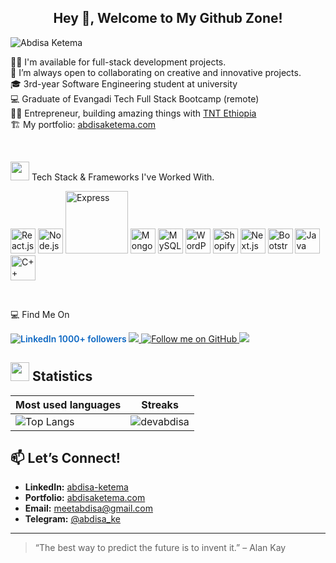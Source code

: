 <h2 align="center">Hey 👋, Welcome to My Github Zone!</h2>

<p align="left">
  <img src="https://komarev.com/ghpvc/?username=devabdisa&label=Profile%20views&color=0e75b6&style=flat" alt="Abdisa Ketema" />
</p>

👨‍💻 I'm available for full-stack development projects. <br>
👯 I’m always open to collaborating on creative and innovative projects. <br>
🎓 3rd-year Software Engineering student at university <br>
💻 Graduate of Evangadi Tech Full Stack Bootcamp (remote) <br>
🧑‍💻 Entrepreneur, building amazing things with [TNT Ethiopia](#) <br>
🏗️ My portfolio: <a href="https://abdisaketema.com" target="_blank" rel="noopener noreferrer">abdisaketema.com</a>



<br>
<p>
<img src="https://media4.giphy.com/media/MIGbtLZoVjbl0bYbAd/giphy.gif" width="30"> Tech Stack & Frameworks I've Worked With.
</p>

<p align="start">
  <img src="https://cdn.jsdelivr.net/gh/devicons/devicon/icons/react/react-original.svg" width="40" height="40" alt="React.js"/>
  <img src="https://cdn.jsdelivr.net/gh/devicons/devicon/icons/nodejs/nodejs-original.svg" width="40" height="40" alt="Node.js"/>
 <img src="https://img.shields.io/badge/Express.js-404D59?style=for-the-badge&logo=express&logoColor=white" width="100" alt="Express"/>
  <img src="https://cdn.jsdelivr.net/gh/devicons/devicon/icons/mongodb/mongodb-original.svg" width="40" height="40" alt="MongoDB"/>
  <img src="https://cdn.jsdelivr.net/gh/devicons/devicon/icons/mysql/mysql-original.svg" width="40" height="40" alt="MySQL"/>
  <img src="https://cdn.jsdelivr.net/gh/devicons/devicon/icons/wordpress/wordpress-plain.svg" width="40" height="40" alt="WordPress"/>
  <img src="https://cdn.simpleicons.org/shopify/7AB55C" width="40" height="40" alt="Shopify"/>
 <img src="https://cdn.jsdelivr.net/gh/devicons/devicon/icons/nextjs/nextjs-original.svg" width="40" height="40" alt="Next.js"/>
  <!-- <img src="https://cdn.jsdelivr.net/gh/devicons/devicon/icons/typescript/typescript-original.svg" width="40" height="40" alt="TypeScript"/> -->
  <!-- <img src="https://cdn.jsdelivr.net/gh/devicons/devicon/icons/tailwindcss/tailwindcss-original.svg" width="40" height="40" alt="Tailwind CSS"/> -->
  <img src="https://cdn.jsdelivr.net/gh/devicons/devicon/icons/bootstrap/bootstrap-original.svg" width="40" height="40" alt="Bootstrap"/>
  <img src="https://cdn.jsdelivr.net/gh/devicons/devicon/icons/java/java-original.svg" width="40" height="40" alt="Java"/>
  <img src="https://cdn.jsdelivr.net/gh/devicons/devicon/icons/cplusplus/cplusplus-original.svg" width="40" height="40" alt="C++"/>
</p>

<br>
<p align="start">💻 Find Me On</p>

<p align="start">
  <!--
  <a href="https://www.upwork.com/freelancers/~0133a12a80d69038f8" target="_blank" rel="noopener noreferrer">
    <img src="https://img.shields.io/badge/UpWork-6FDA44?style=for-the-badge&logo=Upwork&logoColor=white"/>
  </a>
  -->
<a href="https://www.linkedin.com/in/abdisa-ketema/" target="_blank" rel="noopener noreferrer" style="text-decoration: none; color: #0A66C2; font-weight: 600;">
  <img src="https://img.shields.io/badge/LinkedIn-0A66C2?style=for-the-badge&logo=linkedin&logoColor=white" alt="LinkedIn"/>
  1000+ followers
</a>
    <a href="mailto:meetabdisa@gmail.com" target="_blank" rel="noopener noreferrer">
    <img src="https://img.shields.io/badge/Gmail-D14836?style=for-the-badge&logo=gmail&logoColor=white"/>
  </a>
  <a href="https://github.com/devabdisa" target="_blank" rel="noopener noreferrer">
    <img src="https://img.shields.io/github/followers/devabdisa?color=236ad3&labelColor=1155ba&style=for-the-badge&logo=github&label=Follow" alt="Follow me on GitHub"/>
  </a>

  <a href="https://t.me/abdisa_ke" target="_blank" rel="noopener noreferrer">
    <img src="https://img.shields.io/badge/Telegram-2CA5E0?style=for-the-badge&logo=telegram&logoColor=white"/>
  </a>
</p>




## <img src="https://media4.giphy.com/media/MIGbtLZoVjbl0bYbAd/giphy.gif" width="30"> Statistics

| Most used languages                                                                                                                     | Streaks                                                                                       |
| ---------------------------------------------------------------------------------------------------------------------------------------- | --------------------------------------------------------------------------------------------- |
| ![Top Langs](https://github-readme-stats.vercel.app/api/top-langs?username=devabdisa&layout=compact&theme=transparent&langs_count=12) | ![devabdisa](https://github-readme-streak-stats.herokuapp.com/?user=devabdisa&theme=tokyonight&hide_border=true) |


## 📫 Let’s Connect!

- **LinkedIn:** <a href="https://www.linkedin.com/in/abdisa-ketema/" target="_blank" rel="noopener noreferrer">abdisa-ketema</a>  
- **Portfolio:** <a href="https://abdisaketema.com" target="_blank" rel="noopener noreferrer">abdisaketema.com</a>  
- **Email:** <a href="mailto:meetabdisa@gmail.com" target="_blank" rel="noopener noreferrer">meetabdisa@gmail.com</a>  
- **Telegram:** <a href="https://t.me/abdisa_ke" target="_blank" rel="noopener noreferrer">@abdisa_ke</a>  

---

> “The best way to predict the future is to invent it.” – Alan Kay
